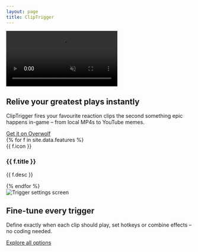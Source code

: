 ```yaml
---
layout: page
title: ClipTrigger
---
```


<!-- ───── Hero Section ───── -->
<section class="hero-video">
  <video autoplay loop muted playsinline>
    <source src="{{ '/assets/img/hero_loop.mp4' | relative_url }}" type="video/mp4">
  </video>

  <div class="hero-overlay">
    <h1>Relive your <span class="accent">greatest plays</span> instantly</h1>
    <p>
      ClipTrigger fires your favourite reaction clips the second something epic
      happens in-game – from local MP4s to YouTube memes.
    </p>
    <a class="cta" href="https://www.overwolf.com/app/ClipTrigger" target="_blank" rel="noopener">
      Get it on Overwolf
    </a>
  </div>
</section>

<!-- ───── Features Grid ───── -->
<section class="feature-grid">
  {% for f in site.data.features %}
  <article class="feature-card">
    <span class="feature-icon">{{ f.icon }}</span>
    <h3>{{ f.title }}</h3>
    <p>{{ f.desc }}</p>
  </article>
  {% endfor %}
</section>

<!-- ───── Screenshot Section ───── -->
<section class="screenshot">
  <img src="{{ '/assets/img/Trigger-Settings.png' | relative_url }}" alt="Trigger settings screen">
  <div class="text">
    <h2>Fine-tune every trigger</h2>
    <p>
      Define exactly when each clip should play, set hotkeys or combine effects – no coding needed.
    </p>
    <a class="cta ghost" href="https://www.overwolf.com/app/ClipTrigger#screenshots" target="_blank" rel="noopener">
      Explore all options
    </a>
  </div>
</section>
